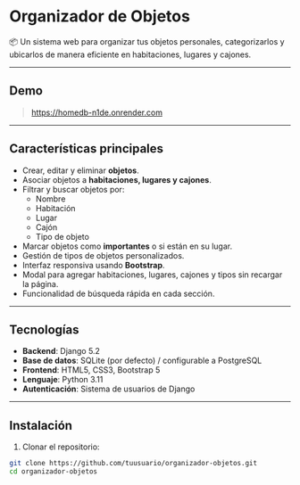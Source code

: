# Organizador de Objetos

📦 Un sistema web para organizar tus objetos personales, categorizarlos y ubicarlos de manera eficiente en habitaciones, lugares y cajones.  

---

## Demo

> https://homedb-n1de.onrender.com
---

## Características principales

- Crear, editar y eliminar **objetos**.
- Asociar objetos a **habitaciones, lugares y cajones**.
- Filtrar y buscar objetos por:
  - Nombre
  - Habitación
  - Lugar
  - Cajón
  - Tipo de objeto
- Marcar objetos como **importantes** o si están en su lugar.
- Gestión de tipos de objetos personalizados.
- Interfaz responsiva usando **Bootstrap**.
- Modal para agregar habitaciones, lugares, cajones y tipos sin recargar la página.
- Funcionalidad de búsqueda rápida en cada sección.

---

## Tecnologías

- **Backend**: Django 5.2
- **Base de datos**: SQLite (por defecto) / configurable a PostgreSQL
- **Frontend**: HTML5, CSS3, Bootstrap 5
- **Lenguaje**: Python 3.11
- **Autenticación**: Sistema de usuarios de Django

---

## Instalación

1. Clonar el repositorio:
```bash
git clone https://github.com/tuusuario/organizador-objetos.git
cd organizador-objetos
